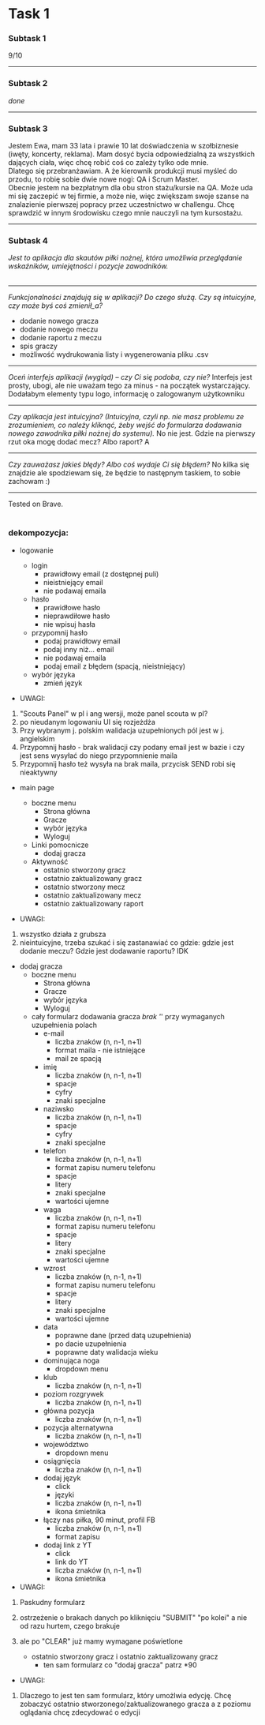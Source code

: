 # Task 1
### Subtask 1
9/10

***
### Subtask 2
<i>done</i> 

***
### Subtask 3
Jestem Ewa, mam 33 lata i prawie 10 lat doświadczenia w szołbiznesie (iwęty, koncerty, reklama). 
Mam dosyć bycia odpowiedzialną za wszystkich dających ciała, więc chcę robić coś co zależy tylko ode mnie.
<BR>
Dlatego się przebranżawiam. A że kierownik produkcji musi myśleć do przodu, to robię sobie dwie nowe nogi:
QA i Scrum Master.
<BR>
Obecnie jestem na bezpłatnym dla obu stron stażu/kursie na QA. Może uda mi się zaczepić w tej firmie, a może nie, więc 
zwiększam swoje szanse na znalazienie pierwszej popracy przez uczestnictwo w challengu. 
Chcę sprawdzić w innym środowisku czego mnie nauczyli na tym kursostażu.

***
### Subtask 4
<i>Jest to aplikacja dla skautów piłki nożnej, która umożliwia przeglądanie wskaźników, umiejętności i pozycje zawodników.</i>
<BR><BR>  
 ***
<i>Funkcjonalności znajdują się w aplikacji? Do czego służą. Czy są intuicyjne, czy może byś coś zmienił_a? </i>
* dodanie nowego gracza
* dodanie nowego meczu
* dodanie raportu z meczu
* spis graczy
* możliwość wydrukowania listy i wygenerowania pliku .csv
***
<i>Oceń interfejs aplikacji (wygląd) – czy Ci się podoba, czy nie?</i>
Interfejs jest prosty, ubogi, ale nie uważam tego za minus - na początek wystarczający. Dodałabym elementy typu logo, informację o zalogowanym użytkowniku 
***
   
<i>Czy aplikacja jest intuicyjna? (Intuicyjna, czyli np. nie masz problemu ze zrozumieniem, co należy kliknąć, żeby wejść do formularza dodawania nowego zawodnika piłki nożnej do systemu).</I>
No nie jest. Gdzie na pierwszy rzut oka mogę dodać mecz? Albo raport? A
***
   <i>Czy zauważasz jakieś błędy? Albo coś wydaje Ci się błędem? </i>
   No kilka się znajdzie ale spodziewam się, że będzie to następnym taskiem, to sobie zachowam :)
***
Tested on Brave.<BR><BR>

### dekompozycja:
* logowanie
    * login 
      * prawidłowy email (z dostępnej puli)
      * nieistniejący email
      * nie podawaj emaila
    * hasło
      * prawidłowe hasło
      * nieprawdiłowe hasło
      * nie wpisuj hasła
    * przypomnij hasło
      * podaj prawidłowy email 
      * podaj inny niż... email
      * nie podawaj emaila
      * podaj email z błędem (spacją, nieistniejący)
    * wybór języka
      * zmień język
   
* UWAGI:
1) "Scouts Panel" w pl i ang wersji, może panel scouta w pl?
2) po nieudanym logowaniu UI się rozjeżdża 
3) Przy wybranym j. polskim walidacja uzupełnionych pól jest w j. angielskim
4) Przypomnij hasło - brak walidacji czy podany email jest w bazie i czy jest sens wysyłać do niego przypomnienie maila
5) Przypomnij hasło też wysyła na brak maila, przycisk SEND robi się nieaktywny
   
 * main page
    * boczne menu
      * Strona główna
      * Gracze
      * wybór języka
      * Wyloguj
    * Linki pomocnicze
      * dodaj gracza
    * Aktywność
      * ostatnio stworzony gracz
      * ostatnio zaktualizowany gracz
      * ostatnio stworzony mecz
      * ostatnio zaktualizowany mecz
      * ostatnio zaktualizowany raport
      
* UWAGI:
1) wszystko działa z grubsza
2) nieintuicyjne, trzeba szukać i się zastanawiać co gdzie: gdzie jest dodanie meczu? Gdzie jest dodawanie raportu? IDK
      
      
 * dodaj gracza
    * boczne menu
      * Strona główna
      * Gracze
      * wybór języka
      * Wyloguj
    * cały formularz dodawania gracza 
     *brak '*' przy wymaganych uzupełnienia polach
      * e-mail
        * liczba znaków (n, n-1, n+1)
        * format maila - nie istniejące
        * mail ze spacją
      * imię
        * liczba znaków (n, n-1, n+1)
        * spacje
        * cyfry
        * znaki specjalne
      * naziwsko
        * liczba znaków (n, n-1, n+1)
        * spacje
        * cyfry
        * znaki specjalne
      * telefon
        * liczba znaków (n, n-1, n+1)
        * format zapisu numeru telefonu
        * spacje
        * litery
        * znaki specjalne
        * wartości ujemne
      * waga
        * liczba znaków (n, n-1, n+1)
        * format zapisu numeru telefonu
        * spacje
        * litery
        * znaki specjalne
        * wartości ujemne
      * wzrost
        * liczba znaków (n, n-1, n+1)
        * format zapisu numeru telefonu
        * spacje
        * litery
        * znaki specjalne
        * wartości ujemne
      * data
        * poprawne dane (przed datą uzupełnienia)
        * po dacie uzupełnienia
        * poprawne daty walidacja wieku
      * dominująca noga
        * dropdown menu
      * klub
        * liczba znaków (n, n-1, n+1)
      * poziom rozgrywek
        * liczba znaków (n, n-1, n+1)
      * główna pozycja
        * liczba znaków (n, n-1, n+1)
      * pozycja alternatywna
        * liczba znaków (n, n-1, n+1)
      * województwo
        * dropdown menu
      * osiągnięcia
        * liczba znaków (n, n-1, n+1)
      * dodaj język
        * click
         * języki
          * liczba znaków (n, n-1, n+1)
          * ikona śmietnika
      * łączy nas piłka, 90 minut, profil FB
        * liczba znaków (n, n-1, n+1)
        * format zapisu
      * dodaj link z YT
        * click
         * link do YT
          * liczba znaków (n, n-1, n+1)
          * ikona śmietnika     
* UWAGI:
1) Paskudny formularz
2) ostrzeżenie o brakach danych po kliknięciu "SUBMIT" "po kolei" a nie od razu hurtem, czego brakuje
3) ale po "CLEAR" już mamy wymagane poświetlone
   
   * ostatnio stworzony gracz i ostatnio zaktualizowany gracz
      * ten sam formularz co "dodaj gracza" patrz *90
 * UWAGI:
1) Dlaczego to jest ten sam formularz, który umożlwia edycję. Chcę zobaczyć ostatnio stworzonego/zaktualizowanego gracza a z poziomu oglądania chcę zdecydować o edycji

